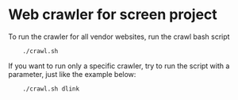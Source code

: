 # Web crawler for screen project

To run the crawler for all vendor websites, run the crawl bash script

```
    ./crawl.sh
```

If you want to run only a specific crawler, try to run the script with a parameter, just like the example below:

```
    ./crawl.sh dlink
```